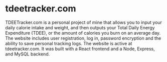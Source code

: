 # tdeetracker.com

TDEETracker.com is a personal project of mine that allows you to input your daily calorie intake and weight, 
and then outputs your Total Daily Energy Expenditure (TDEE), or the amount of calories you burn on an average day. 
The website includes user registration, log in, password encryption and the ability to save personal tracking logs. 
The website is active at tdeetracker.com. It was built with a React frontend and a Node, Express, and MySQL backend. 
